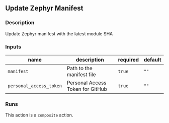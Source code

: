 ## Update Zephyr Manifest

### Description

Update Zephyr manifest with the latest module SHA

### Inputs

| name                    | description                      | required | default |
| ----------------------- | -------------------------------- | -------- | ------- |
| `manifest`              | Path to the manifest file        | `true`   | `""`    |
| `personal_access_token` | Personal Access Token for GitHub | `true`   | `""`    |

### Runs

This action is a `composite` action.
